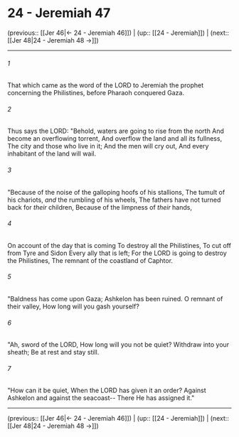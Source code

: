 # 24 - Jeremiah 47

(previous:: [[Jer 46|← 24 - Jeremiah 46]]) | (up:: [[24 - Jeremiah]]) | (next:: [[Jer 48|24 - Jeremiah 48 →]])

***


###### 1 
That which came as the word of the LORD to Jeremiah the prophet concerning the Philistines, before Pharaoh conquered Gaza. 

###### 2 
Thus says the LORD: "Behold, waters are going to rise from the north And become an overflowing torrent, And overflow the land and all its fullness, The city and those who live in it; And the men will cry out, And every inhabitant of the land will wail. 

###### 3 
"Because of the noise of the galloping hoofs of his stallions, The tumult of his chariots, _and_ the rumbling of his wheels, The fathers have not turned back for _their_ children, Because of the limpness of _their_ hands, 

###### 4 
On account of the day that is coming To destroy all the Philistines, To cut off from Tyre and Sidon Every ally that is left; For the LORD is going to destroy the Philistines, The remnant of the coastland of Caphtor. 

###### 5 
"Baldness has come upon Gaza; Ashkelon has been ruined. O remnant of their valley, How long will you gash yourself? 

###### 6 
"Ah, sword of the LORD, How long will you not be quiet? Withdraw into your sheath; Be at rest and stay still. 

###### 7 
"How can it be quiet, When the LORD has given it an order? Against Ashkelon and against the seacoast-- There He has assigned it."

***

(previous:: [[Jer 46|← 24 - Jeremiah 46]]) | (up:: [[24 - Jeremiah]]) | (next:: [[Jer 48|24 - Jeremiah 48 →]])
